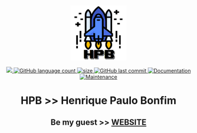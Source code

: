 
<p align="center">
    <img src="images/logo.png" width="30%" />
</p>
  <p align="center">
  <a href="https://github.com/hpbonfim/website#readme">
    <img src="https://img.shields.io/badge/version-1.0.0-blue.svg?cacheSeconds=2592000"/>
  </a>

  <a href="https://github.com/hpbonfim/website#readme">
    <img alt="GitHub language count" src="https://img.shields.io/github/languages/count/hpbonfim/website"/>
  </a>

  <a href="https://github.com/hpbonfim/website#readme">
    <img alt="size" src="https://img.shields.io/github/repo-size/hpbonfim/website"/>
  </a>

  <a href="https://github.com/hpbonfim/website/commits/master">
    <img alt="GitHub last commit" src="https://img.shields.io/github/last-commit/hpbonfim/website">
  </a>

  <a href="https://github.com/hpbonfim/website#readme">
    <img alt="Documentation" src="https://img.shields.io/badge/documentation-yes-brightgreen.svg" target="https://github.com/hpbonfim/website#readme" />
  </a>

  <a href="https://github.com/hpbonfim/website/graphs/commit-activity">
    <img alt="Maintenance" src="https://img.shields.io/badge/Maintained%3F-yes-green.svg" target="https://github.com/hpbonfim/website#readme" />
  </a>
  </p>
<h1 align="center">HPB >> Henrique Paulo Bonfim</h1>
<h2 align="center">Be my guest >>
<a href="https://hp-bonfim.web.app/"> WEBSITE </a>
</h2>